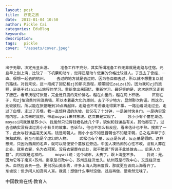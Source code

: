 ```yaml
---
layout: post  
title:  疗伤之旅  
date:  2012-01-04 10:50  
author: Pickle Cai  
categories: EduBlog  
keywords: 
description:   
tags:	pickle   
cover:  "/assets/cover.jpeg"  

---  
```

    
    出于无聊，决定元旦出游。    准备工作不充分，其实所谓准备工作无非就是走路与住宿。元旦早上到上海，比较了一下机票和动车，觉得还是动车低廉的价格比较诱人。于是去了曾经、一直、很想一起去的杭州。    去过的地方就是去过的，因为各自都去过，所以就不想重复以前的路线。对我来说，这一段成了回忆和zj的那次旅程，顺带回忆zaizai的。因为我和zj的旅程，是基于对zaizai旅程的学习。重新拿出来回忆，重新学习。最好笑的是，这次居然又走到了唐庄。看来携程订旅馆，完全是百度的竞价排名。越在山里的，越在网上积极。    区别在于，和zj怕浪费时间浪费钱，所以本着最大化的原则，去了不少地方。显然那次拘谨。而这次，比较放松，所以能在旅馆睡到10点再起床。走路也不考虑谁走得累不累。一路沿着湖走过去，走过了白堤，走过了苏堤。我一直想拜谒的东坡，仅仅花了十分钟，一是彼时快关门，一是确实没啥内容。上次来时就想，带着moyasi来拜东坡。这次算是实现了。    苏小小有个墓在湖边，moyasi问我谁是苏小小，我居然只记得钱塘名妓几个字，貌似和钱谦益有关。其他都忘了。过去也确实没有读过苏小小有关的故事。告诉fa，他也不怎么有反应，看来估计也不熟。搜索了一下，此女与钱谦益毫无关系。钱是明朝人。而小小也不知是晋朝也不知是宋朝，总之名声早于东坡和武穆。甚至可能是个虚幻的人物。    武松也有个墓，反正是传说，反正墓是假的。这样想来，只因为西湖的名声，就可以随便安个墓放在旁边。中国人凑热闹的心性不改，没有人葬在此处，就用衣裳，名为衣冠冢。没有衣裳葬在此处，就干脆说“传说于此处故去。。。后来人立墓”。武松就是这样的。    moyasi说：这个城市，太贵了。跟上海差不多。    我说：是。因为它等于南京+苏州。南京是行政中心，苏州是经济龙头。杭州既是行政中心，又是经济龙头。自然应该贵一些。更何况山美水秀，许多上海人跑来度假，那就更应该向上海看齐了。   东坡说：但少闲人如吾两人耳。我说：想做什么事时没做，过后再做，便索然无味了。																																						

		    
 中国教育在线·教育人

